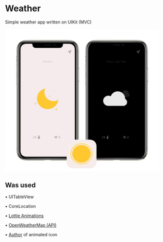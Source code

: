 # Weather
Simple weather app written on UIKit (MVC)

![Screenshots of the app](Demo.png)

## Was used
• UITableView

• CoreLocation

• [Lottie Animations](https://lottiefiles.com)

• [OpenWeatherMap (API)](https://openweathermap.org)

• [Author](https://lottiefiles.com/user/26177) of animated icon
